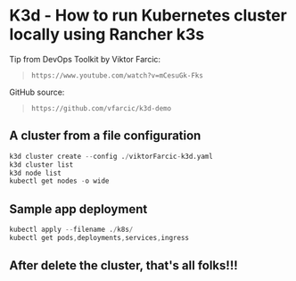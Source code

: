 # K3d - How to run Kubernetes cluster locally using Rancher k3s

Tip from DevOps Toolkit by Viktor Farcic:

> ```https://www.youtube.com/watch?v=mCesuGk-Fks```

GitHub source:

> ```https://github.com/vfarcic/k3d-demo```

## A cluster from a file configuration

```s
k3d cluster create --config ./viktorFarcic-k3d.yaml
k3d cluster list
k3d node list
kubectl get nodes -o wide
```

## Sample app deployment

```s
kubectl apply --filename ./k8s/
kubectl get pods,deployments,services,ingress
```

## After delete the cluster, that's all folks!!!
